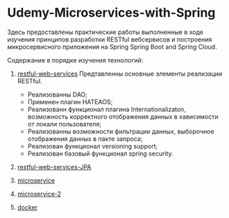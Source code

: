 # Udemy-Microservices-with-Spring

Здесь предоставлены практические работы выполненные в ходе изучения принципов разработки RESTful вебсервисов и построения микросервисного приложения на Spring Spring Boot and Spring Cloud.

Содержание в порядке изучения технологий:
1) [restful-web-services](https://github.com/Rollcorn/Udemy-Microservices-with-Spring/tree/main/restful-web-services)
   Предтавленны основные элементы реализации RESTful. 
   * Реализованны DAO;
   * Применен плагин HATEAOS;
   * Реализованн функционал плагина Internationalizaton, возможность корректного отображения данных в хависимости от локали пользователя;
   * Реализованны возможности фильтрации данных, выборочное отображения данных в пакте запроса;
   * Реализован функционал versioning support;
   * Реализован базовый функционал spring security. 

2) [restful-web-services-JPA](https://github.com/Rollcorn/Udemy-Microservices-with-Spring/tree/main/restful-web-services-JPA)


3) [microservice](https://github.com/Rollcorn/Udemy-Microservices-with-Spring/tree/main/microservice)



4) [microservice-2](https://github.com/Rollcorn/Udemy-Microservices-with-Spring/tree/main/microservice-2)



5) [docker](https://github.com/Rollcorn/Udemy-Microservices-with-Spring/tree/main/docker)








